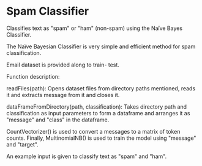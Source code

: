 # Spam Classifier

Classifies text as "spam" or "ham" (non-spam) using the Naïve Bayes Classifier. 

The Naïve Bayesian Classifier is very simple and efficient method for spam classification. 

Email dataset is provided along to train- test.


Function description:

readFiles(path): Opens dataset files from directory paths mentioned, reads it and extracts message from it and closes it.

dataFrameFromDirectory(path, classification): Takes directory path and classification as input parameters to form a dataframe and arranges it as "message" and "class" in the dataframe.


CountVectorizer() is used to convert a messages to a matrix of token counts.
Finally, MultinomialNB() is used to train the model using "message" and "target".

An example input is given to classify text as "spam" and "ham".
